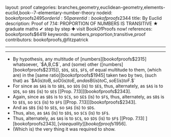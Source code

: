 layout: proof
categories: branches,geometry,euclidean-geometry,elements-euclid,book--7-elementary-number-theory
nodeid: bookofproofs$2495
orderid: 50
parentid: bookofproofs$2344
title: By Euclid
description:  Proof of 7.14: PROPORTION OF NUMBERS IS TRANSITIVE &#9733; graduate maths &#10004; step by step &#10010; visit BookOfProofs now!
references: bookofproofs$6419
keywords: numbers,proportion,transitive,proof
contributors: bookofproofs,@fitzpatrick

---


---



* By hypothesis, any multitude of [numbers][bookofproofs$2315] whatsoever, `$A$`, `$B$`, `$C$`, and (some) other ([numbers][bookofproofs$2315]), `$D$`, `$E$`, `$F$`, of equal multitude to them, (which are) in the [same ratio][bookofproofs$1945] taken two by two, (such that) as `$A$` (is) to `$B$`, so `$D$` (is) to `$E$`, and as `$B$` (is) to `$C$`, so `$E$` (is) to `$F.$`
* For since as `$A$` is to `$B$`, so `$D$` (is) to `$E$`, thus, alternately, as `$A$` is to `$D$`, so `$B$` (is) to `$E$` [[Prop. 7.13]][bookofproofs$2343].
* Again, since as `$B$` is to `$C$`, so `$E$` (is) to `$F$`, thus, alternately, as `$B$` is to `$E$`, so `$C$` (is) to `$F$` [[Prop. 7.13]][bookofproofs$2343].
* And as `$B$` (is) to `$E$`, so `$A$` (is) to `$D$`.
* Thus, also, as `$A$` (is) to `$D$`, so `$C$` (is) to `$F$`.
* Thus, alternately, as `$A$` is to `$C$`, so `$D$` (is) to `$F$` [[Prop. 7.13] ][bookofproofs$2343], [via equality][bookofproofs$1956].
* (Which is) the very thing it was required to show.

